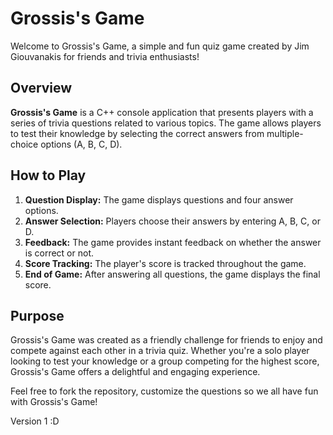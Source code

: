 # Grossis's Game

Welcome to Grossis's Game, a simple and fun quiz game created by Jim Giouvanakis for friends and trivia enthusiasts!

## Overview

**Grossis's Game** is a C++ console application that presents players with a series of trivia questions related to various topics. The game allows players to test their knowledge by selecting the correct answers from multiple-choice options (A, B, C, D).

## How to Play

1. **Question Display:** The game displays questions and four answer options.
2. **Answer Selection:** Players choose their answers by entering A, B, C, or D.
3. **Feedback:** The game provides instant feedback on whether the answer is correct or not.
4. **Score Tracking:** The player's score is tracked throughout the game.
5. **End of Game:** After answering all questions, the game displays the final score.

## Purpose

Grossis's Game was created as a friendly challenge for friends to enjoy and compete against each other in a trivia quiz. Whether you're a solo player looking to test your knowledge or a group competing for the highest score, Grossis's Game offers a delightful and engaging experience.

Feel free to fork the repository, customize the questions so we all have fun with Grossis's Game!

Version 1 :D 
